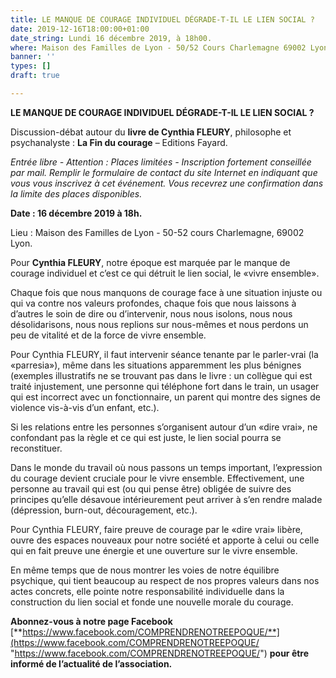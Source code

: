 ```yaml
---
title: LE MANQUE DE COURAGE INDIVIDUEL DÉGRADE-T-IL LE LIEN SOCIAL ?
date: 2019-12-16T18:00:00+01:00
date_string: Lundi 16 décembre 2019, à 18h00.
where: Maison des Familles de Lyon - 50/52 Cours Charlemagne 69002 Lyon.
banner: ''
types: []
draft: true

---
```

**LE MANQUE DE COURAGE INDIVIDUEL DÉGRADE-T-IL LE LIEN SOCIAL ?**

Discussion-débat autour du **livre de Cynthia FLEURY**, philosophe et psychanalyste : **La Fin du courage** – Editions Fayard.

_Entrée libre - Attention : Places limitées - Inscription fortement conseillée par mail. Remplir le formulaire de contact du site Internet en indiquant que vous vous inscrivez à cet événement. Vous recevrez une confirmation dans la limite des places disponibles._

**Date : 16 décembre 2019 à 18h.**

Lieu : Maison des Familles de Lyon - 50-52 cours Charlemagne, 69002 Lyon.

Pour **Cynthia FLEURY**, notre époque est marquée par le manque de courage individuel et c’est ce qui détruit le lien social, le «vivre ensemble».

Chaque fois que nous manquons de courage face à une situation injuste ou qui va contre nos valeurs profondes, chaque fois que nous laissons à d’autres le soin de dire ou d’intervenir, nous nous isolons, nous nous désolidarisons, nous nous replions sur nous-mêmes et nous perdons un peu de vitalité et de la force de vivre ensemble.

Pour Cynthia FLEURY, il faut intervenir séance tenante par le parler-vrai (la «parresia»), même dans les situations apparemment les plus bénignes (exemples illustratifs ne se trouvant pas dans le livre : un collègue qui est traité injustement, une personne qui téléphone fort dans le train, un usager qui est incorrect avec un fonctionnaire, un parent qui montre des signes de violence vis-à-vis d’un enfant, etc.).

Si les relations entre les personnes s’organisent autour d’un «dire vrai», ne confondant pas la règle et ce qui est juste, le lien social pourra se reconstituer.

Dans le monde du travail où nous passons un temps important, l’expression du courage devient cruciale pour le vivre ensemble. Effectivement, une personne au travail qui est (ou qui pense être) obligée de suivre des principes qu’elle désavoue intérieurement peut arriver à s’en rendre malade (dépression, burn-out, découragement, etc.).

Pour Cynthia FLEURY, faire preuve de courage par le «dire vrai» libère, ouvre des espaces nouveaux pour notre société et apporte à celui ou celle qui en fait preuve une énergie et une ouverture sur le vivre ensemble.

En même temps que de nous montrer les voies de notre équilibre psychique, qui tient beaucoup au respect de nos propres valeurs dans nos actes concrets, elle pointe notre responsabilité individuelle dans la construction du lien social et fonde une nouvelle morale du courage.

**Abonnez-vous à notre page Facebook** [**https://www.facebook.com/COMPRENDRENOTREEPOQUE/**](https://www.facebook.com/COMPRENDRENOTREEPOQUE/ "https://www.facebook.com/COMPRENDRENOTREEPOQUE/") **pour être informé de l’actualité de l’association.**